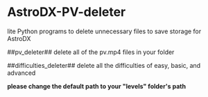 # AstroDX-PV-deleter
lite Python programs to delete unnecessary files to save storage for AstroDX

##pv_deleter##
delete all of the pv.mp4 files in your folder

##difficulties_deleter##
delete all the difficulties of easy, basic, and advanced

**please change the default path to your "levels" folder's path**
